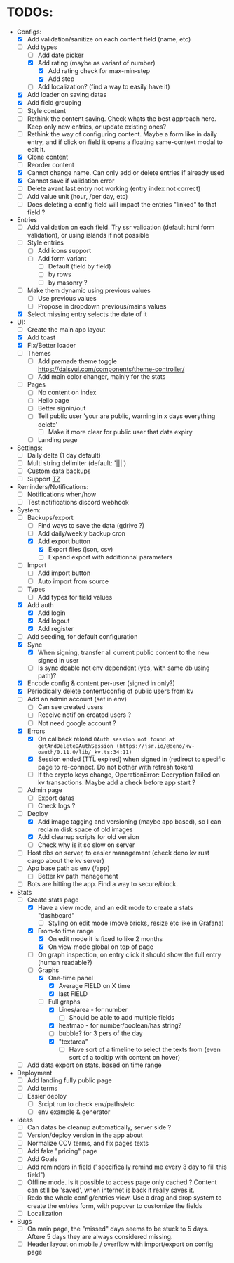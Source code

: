 # TODOs:

- Configs:
  - [x] Add validation/sanitize on each content field (name, etc)
  - [ ] Add types
    - [ ] Add date picker
    - [x] Add rating (maybe as variant of number)
      - [x] Add rating check for max-min-step
      - [x] Add step
    - [ ] Add localization? (find a way to easily have it)
  - [x] Add loader on saving datas
  - [x] Add field grouping
  - [ ] Style content
  - [ ] Rethink the content saving. Check whats the best approach here. Keep only new entries, or update existing ones?
  - [ ] Rethink the way of configuring content. Maybe a form like in daily entry, and if click on field it opens a floating same-context modal to edit it.
  - [x] Clone content
  - [ ] Reorder content
  - [x] Cannot change name. Can only add or delete entries if already used
  - [x] Cannot save if validation error
  - [ ] Delete avant last entry not working (entry index not correct)
  - [ ] Add value unit (hour, /per day, etc)
  - [ ] Does deleting a config field will impact the entries "linked" to that field ?
- Entries
  - [ ] Add validation on each field. Try ssr validation (default html form validation), or using islands if not possible
  - [ ] Style entries
    - [ ] Add icons support
    - [ ] Add form variant
      - [ ] Default (field by field)
      - [ ] by rows
      - [ ] by masonry ?
  - [ ] Make them dynamic using previous values
    - [ ] Use previous values
    - [ ] Propose in dropdown previous/mains values
  - [x] Select missing entry selects the date of it
- UI:
  - [ ] Create the main app layout
  - [x] Add toast
  - [x] Fix/Better loader
  - [ ] Themes
    - [ ] Add premade theme toggle https://daisyui.com/components/theme-controller/
    - [ ] Add main color changer, mainly for the stats
  - [ ] Pages
    - [ ] No content on index
    - [ ] Hello page
    - [ ] Better signin/out
    - [ ] Tell public user 'your are public, warning in x days everything delete'
      - [ ] Make it more clear for public user that data expiry
    - [ ] Landing page
- Settings:
  - [ ] Daily delta (1 day default)
  - [ ] Multi string delimiter (default: '|||')
  - [ ] Custom data backups
  - [ ] Support [TZ](https://gist.github.com/aviflax/a4093965be1cd008f172?permalink_comment_id=4079362#gistcomment-4079362)
- Reminders/Notifications:
  - [ ] Notifications when/how
  - [ ] Test notifications  discord webhook
- System:
  - [ ] Backups/export
    - [ ] Find ways to save the data (gdrive ?)
    - [ ] Add daily/weekly backup cron
    - [x] Add export button
      - [x] Export files (json, csv)
      - [ ] Expand export with additionnal parameters
  - [ ] Import
    - [ ] Add import button
    - [ ] Auto import from source
  - [ ] Types
    - [ ] Add types for field values
  - [x] Add auth
    - [x] Add login
    - [x] Add logout
    - [x] Add register
  - [ ] Add seeding, for default configuration
  - [x] Sync
    - [x] When signing, transfer all current public content to the new signed in user
    - [ ] Is sync doable not env dependent (yes, with same db using path)?
  - [x] Encode config & content per-user (signed in only?)
  - [x] Periodically delete content/config of public users from kv
  - [ ] Add an admin account (set in env)
    - [ ] Can see created users
    - [ ] Receive notif on created users ?
    - [ ] Not need google account ?
  - [x] Errors
    - [x] On callback reload `OAuth session not found at getAndDeleteOAuthSession (https://jsr.io/@deno/kv-oauth/0.11.0/lib/_kv.ts:34:11)`
    - [x] Session ended (TTL expired) when signed in (redirect to specific page to re-connect. Do not bother with refresh token)
    - [ ] If the crypto keys change, OperationError: Decryption failed on kv transactions. Maybe add a check before app start ?
  - [ ] Admin page
    - [ ] Export datas
    - [ ] Check logs ?
  - [ ] Deploy
    - [x] Add image tagging and versioning (maybe app based), so I can reclaim disk space of old images
    - [x] Add cleanup scripts for old version
    - [ ] Check why is it so slow on server
  - [ ] Host dbs on server, to easier management (check deno kv rust cargo about the kv server)
  - [ ] App base path as env (/app)
    - [ ] Better kv path management
  - [ ] Bots are hitting the app. Find a way to secure/block.
- Stats
  - [ ] Create stats page
    - [x] Have a view mode, and an edit mode to create a stats "dashboard"
      - [ ] Styling on edit mode (move bricks, resize etc like in Grafana)
    - [x] From-to time range
      - [x] On edit mode it is fixed to like 2 months
      - [x] On view mode global on top of page
    - [ ] On graph inspection, on entry click it should show the full entry (human readable?)
    - [ ] Graphs
      - [x] One-time panel
        - [x] Average FIELD on X time
        - [x] last FIELD
      - [ ] Full graphs
        - [x] Lines/area - for number
            - [ ] Should be able to add multiple fields
        - [x] heatmap - for number/boolean/has string?
        - [ ] bubble? for 3 pers of the day
        - [x] "textarea"
          - [ ] Have sort of a timeline to select the texts from (even sort of a tooltip with content on hover)
  - [ ] Add data export on stats, based on time range
- Deployment
  - [ ] Add landing fully public page
  - [ ] Add terms
  - [ ] Easier deploy
    - [ ] Srcipt run to check env/paths/etc
    - [ ] env example & generator
- Ideas
  - [ ] Can datas be cleanup automatically, server side ?
  - [ ] Version/deploy version in the app about
  - [ ] Normalize CCV terms, and fix pages texts
  - [ ] Add fake "pricing" page
  - [ ] Add Goals
  - [ ] Add reminders in field ("specifically remind me every 3 day to fill this field")
  - [ ] Offline mode. Is it possible to access page only cached ? Content can still be 'saved', when internet is back it really saves it.
  - [ ] Redo the whole config/entries view. Use a drag and drop system to create the entries form, with popover to customize the fields
  - [ ] Localization
- Bugs
  - [ ] On main page, the "missed" days seems to be stuck to 5 days. Aftere 5 days they are always considered missing.
  - [ ] Header layout on mobile / overflow with import/export on config page
